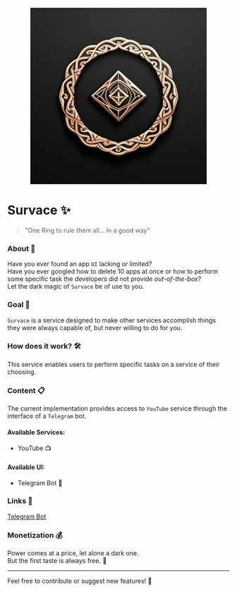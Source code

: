 <p align="center">
  <img
    src="./images/logo.png"
    alt="survace logo">
</p>

# Survace ✨
> "One Ring to rule them all... In a good way"

### About 📖
Have you ever found an app `UI` lacking or limited?  
Have you ever googled how to delete 10 apps at once or 
how to perform some specific task the developers did 
not provide _out-of-the-box_?  
Let the dark magic of `Survace` be of use to you.

### Goal 🎯
`Survace` is a service designed to make other 
services accomplish things they were always capable 
of, but never willing to do for you.

### How does it work? 🛠️
This service enables users to perform specific tasks 
on a service of their choosing.

### Content 📋
The current implementation provides access to `YouTube`
service through the interface of a `Telegram` bot.

#### Available Services:
- YouTube 📺

#### Available UI:
- Telegram Bot 🤖

### Links 🔗
[Telegram Bot](https://t.me/survace_bot)

### Monetization 💰
Power comes at a price, let alone a dark one.  
But the first taste is always free. 🍪

---

Feel free to contribute or suggest new features! 🌟